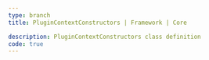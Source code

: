 ```yaml
---
type: branch
title: PluginContextConstructors | Framework | Core

description: PluginContextConstructors class definition
code: true
---
```

<RedirectToFirstChild />
